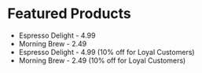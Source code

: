 # Featured Products
- Espresso Delight - 4.99
- Morning Brew - 2.49
- Espresso Delight - 4.99 (10% off for Loyal Customers)
- Morning Brew - 2.49 (10% off for Loyal Customers)
